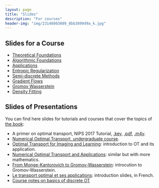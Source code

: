 ```yaml
---
layout: page
title: "Slides"
description: "For courses"
header-img: "img/23148803089_8bb3899d9a_k.jpg"
---
```


Slides for a Course
-------------------

- [Theoretical Foundations](../slides-peyre/TheoreticalFoundations.pdf)
- [Algorithmic Foundations](../slides-peyre/AlgorithmicFoundations.pdf)
- [Applications](../slides-peyre/Applications.pdf)
- [Entropic Regularization](../slides-peyre/EntropicRegularization.pdf)
- [Semi-discrete Methods](../slides-peyre/SemiDiscrete.pdf)
- [Gradient Flows](../slides-peyre/GradFlow-Unbalanced.pdf)
- [Gromov Wasserstein](../slides-peyre/GromovWasserstein.pdf)
- [Density Fitting](../slides-peyre/DensityFitting.pdf)

Slides of Presentations
-------------------

You can find here slides for tutorials and courses that cover the topics of [the book](../book/):

- A primer on optimal transport, NIPS 2017 Tutorial,
[.key](https://www.dropbox.com/s/nvqh0vqf2cqxtrf/aprimeronOT.key?dl=0),
[.pdf](https://www.dropbox.com/s/55tb2cf3zipl6xu/aprimeronOT.pdf?dl=0),
[.m4v](https://www.dropbox.com/s/ct3500ko00i5sz3/aprimeronOT.m4v?dl=0).
- [Numerical Optimal Transport, undergraduate course](https://speakerdeck.com/gpeyre/numerical-optimal-transport-1).
- [Optimal Transport for Imaging and Learning](https://speakerdeck.com/gpeyre/optimal-transport-for-imaging-and-learning): introduction to OT and its application.
- [Numerical Optimal Transport and Applications](https://speakerdeck.com/gpeyre/numerical-optimal-transport-and-applications): similar but with more mathematics.
- [From Monge-Kantorovich to Gromov-Wasserstein](https://speakerdeck.com/gpeyre/from-monge-kantorovich-to-gromov-wasserstein-optimal-transport-and-barycenters-between-several-metric-spaces): introcution to Gromov-Wasserstein.
- [Le transport optimal et ses applications](https://speakerdeck.com/gpeyre/le-transport-optimal-et-ses-applications): introduction slides, in French.
- [Course notes on basics of discrete OT](../slides-peyre/course-note-ot-basics.pdf)
